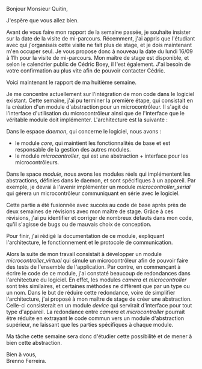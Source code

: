 Bonjour Monsieur Quitin,

J'espère que vous allez bien.

Avant de vous faire mon rapport de la semaine passée, je souhaite insister sur la date de la visite de mi-parcours. Récemment, j'ai appris que l'étudiant avec qui j'organisais cette visite ne fait plus de stage, et je dois maintenant m'en occuper seul. Je vous propose donc à nouveau la date du lundi 16/09 à 11h pour la visite de mi-parcours. Mon maître de stage est disponible, et selon le calendrier public de Cédric Boey, il l'est également. J'ai besoin de votre confirmation au plus vite afin de pouvoir contacter Cédric.

Voici maintenant le rapport de ma huitième semaine.

Je me concentre actuellement sur l'intégration de mon code dans le logiciel existant. Cette semaine, j'ai pu terminer la première étape, qui consistait en la création d'un module d'abstraction pour un microcontrôleur. Il s'agit de l'interface d'utilisation du microcontrôleur ainsi que de l'interface que le véritable module doit implémenter. L'architecture est la suivante :

Dans le espace *daemon*, qui concerne le logiciel, nous avons :
- le module *core*, qui maintient les fonctionnalités de base et est responsable de la gestion des autres modules. 
- le module *microcontroller*, qui est une abstraction + interface pour les microcontrôleurs. 

Dans le space _module_, nous avons les modules réels qui implémentent les abstractions, définies dans le daemon, et sont spécifiques à un appareil. Par exemple, je devrai à l'avenir implémenter un module *microcontroller_serial* qui gérera un microcontrôleur communiquant en série avec le logiciel.

Cette partie a été fusionnée avec succès au code de base après près de deux semaines de révisions avec mon maître de stage. Grâce à ces révisions, j'ai pu identifier et corriger de nombreux défauts dans mon code, qu'il s'agisse de bugs ou de mauvais choix de conception.

Pour finir, j'ai rédigé la documentation de ce module, expliquant l'architecture, le fonctionnement et le protocole de communication.

Alors la suite de mon travail consistait à développer un module _microcontroller_virtual_ qui simule un microcontrôleur afin de pouvoir faire des tests de l'ensemble de l'application. Par contre, en commençant à écrire le code de ce module, j'ai constaté beaucoup de redondances dans l'architecture du logiciel. En effet, les modules *camera* et *microcontroller* sont très similaires, et certaines méthodes ne diffèrent que par un type ou un nom. Dans le but de réduire cette redondance, voire de simplifier l'architecture, j'ai proposé à mon maître de stage de créer une abstraction. Celle-ci consisterait en un module *device* qui servirait d'interface pour tout type d'appareil. La redondance entre *camera* et *microcontroller* pourrait être réduite en extrayant le code commun vers un module d'abstraction supérieur, ne laissant que les parties spécifiques à chaque module. 

Ma tâche cette semaine sera donc d'étudier cette possibilité et de mener à bien cette abstraction.

Bien à vous,  
Brenno Ferreira.
